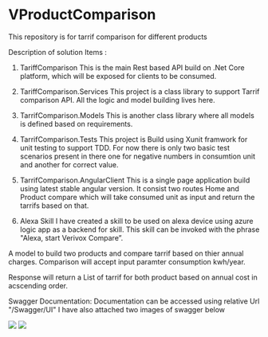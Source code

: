 # VProductComparison
This repository is for tarrif comparison for different products 

Description of solution Items : 
1. TariffComparison
This is the main Rest based API build on .Net Core platform, which will be exposed for clients to be consumed. 

2. TariffComparison.Services
This project is a class library to support Tarrif comparison API. All the logic and model building lives here.

3. TarrifComparison.Models
This is another class library where all models is defined based on requirements.

4. TarrifComparison.Tests
This project is Build using Xunit framwork for unit testing to support TDD. For now there is only two basic test scenarios present in there one for negative numbers in consumtion unit and another for correct value.

5. TarrifComparison.AngularClient
This is a single page application build using latest stable angular version. It consist two routes Home and Product compare which will take consumed unit as input and return the tarrifs based on that. 

6. Alexa Skill 
I have created a skill to be used on alexa device using azure logic app as a backend for skill. This skill can be invoked with the phrase "Alexa, start Verivox Compare”.

A model to build two products and compare tarrif based on thier annual charges. Comparison will accept input paramter consumption kwh/year.

Response will return a List of tarrif for both product based on annual cost in acscending order.

Swagger Documentation: Documentation can be accessed using relative Url "/Swagger/UI"
I have also attached two images of swagger below 

<img src="https://drive.google.com/open?id=1CMdrQ-3hQthupVUxNm72j3ICU7YYzxfP"/>

<img src="https://drive.google.com/open?id=1E_wvJiWMitsN5Pg7uDrNgYLXHGzGBFXN"/>
